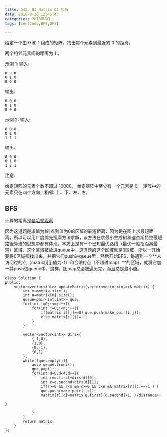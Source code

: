 ```yaml
---
title: 542. 01 Matrix 01 矩阵
date: 2018-8-30 12:45:43
categories: 2018年8月
tags: [LeetCode,BFS,DFS]

---
```

 


给定一个由 0 和 1 组成的矩阵，找出每个元素到最近的 0 的距离。

两个相邻元素间的距离为 1 。


<!-- more -->


示例 1:
输入:

	0 0 0
	0 1 0
	0 0 0
输出:

	0 0 0
	0 1 0
	0 0 0
示例 2:
输入:

	0 0 0
	0 1 0
	1 1 1
输出:

	0 0 0
	0 1 0
	1 2 1
注意:

给定矩阵的元素个数不超过 10000。
给定矩阵中至少有一个元素是 0。
矩阵中的元素只在四个方向上相邻: 上、下、左、右。


## BFS

计算的距离是[曼哈顿距离](https://baike.baidu.com/item/%E6%9B%BC%E5%93%88%E9%A1%BF%E8%B7%9D%E7%A6%BB/743092?fr=aladdin)

因为这道题是求值为1的点到值为0的区域的最短距离，因为是在图上求最短距离，所以可以用广度优先搜索方法求解，该方法在求最小生成树和迪杰斯特拉最短路径算法的思想中都有体现。本质上是有一个已知最优路线（最优一般指距离最短）区域，这个区域被放进queue中，这道题的这个区域就是0区域，所以一开始要将0区域都找出来，并把它们push进queue里，然后开始BFS，每遇到一个**未访问过的点（matrix[i][j]值为-1）和合法的点（不超过map）**的区域，就将它加一并push进queue中，这样，图map总会被遍历完，而且总是最小值。

	class Solution {
	public:
	    vector<vector<int>> updateMatrix(vector<vector<int>>& matrix) {
	        int m=matrix.size();
	        int n=matrix[0].size();
	        queue<pair<int,int>> que;
	        for(int i=0;i<m;i++){
	            for(int j=0;j<n;j++){
	                if(matrix[i][j]==0) que.push(make_pair(i,j));
	                else matrix[i][j]=-1;
	            }
	        }

	        vector<vector<int>> dirs={
	            {-1,0},
	            {1,0},
	            {0,-1},
	            {0,1}
	        };
	        while(!que.empty()){
	            auto q=que.front();
	            que.pop();
	            for(int d=0;d<4;d++){
	                int r=q.first+dirs[d][0];
	                int c=q.second+dirs[d][1];
	                if(r>=0 && r<m && c>=0 && c<n && matrix[r][c]==-1 ) {
	                que.push(make_pair(r,c));
	                matrix[r][c]=matrix[q.first][q.second]+1; //distance++
	                                                                                             }

	            }
	        }
	        return matrix;
	    }
	};
